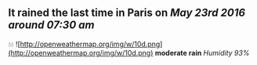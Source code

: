 ## It rained the last time in Paris on *May 23rd 2016 around 07:30 am*
💧💧   ![http://openweathermap.org/img/w/10d.png](http://openweathermap.org/img/w/10d.png) **moderate rain** *Humidity 93%*

